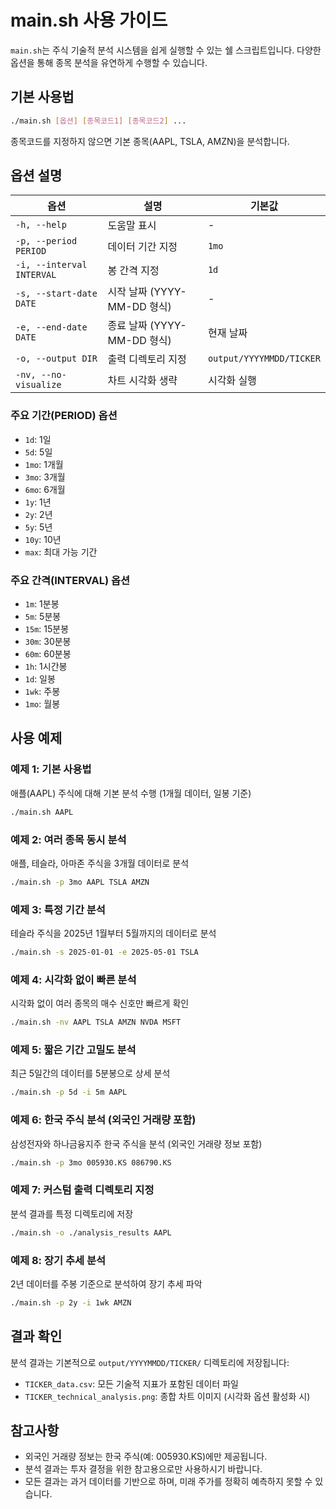 # main.sh 사용 가이드

`main.sh`는 주식 기술적 분석 시스템을 쉽게 실행할 수 있는 쉘 스크립트입니다. 다양한 옵션을 통해 종목 분석을 유연하게 수행할 수 있습니다.

## 기본 사용법

```bash
./main.sh [옵션] [종목코드1] [종목코드2] ...
```

종목코드를 지정하지 않으면 기본 종목(AAPL, TSLA, AMZN)을 분석합니다.

## 옵션 설명

| 옵션 | 설명 | 기본값 |
|------|------|--------|
| `-h, --help` | 도움말 표시 | - |
| `-p, --period PERIOD` | 데이터 기간 지정 | `1mo` |
| `-i, --interval INTERVAL` | 봉 간격 지정 | `1d` |
| `-s, --start-date DATE` | 시작 날짜 (YYYY-MM-DD 형식) | - |
| `-e, --end-date DATE` | 종료 날짜 (YYYY-MM-DD 형식) | 현재 날짜 |
| `-o, --output DIR` | 출력 디렉토리 지정 | `output/YYYYMMDD/TICKER` |
| `-nv, --no-visualize` | 차트 시각화 생략 | 시각화 실행 |

### 주요 기간(PERIOD) 옵션
- `1d`: 1일
- `5d`: 5일
- `1mo`: 1개월
- `3mo`: 3개월
- `6mo`: 6개월
- `1y`: 1년
- `2y`: 2년
- `5y`: 5년
- `10y`: 10년
- `max`: 최대 가능 기간

### 주요 간격(INTERVAL) 옵션
- `1m`: 1분봉
- `5m`: 5분봉
- `15m`: 15분봉
- `30m`: 30분봉
- `60m`: 60분봉
- `1h`: 1시간봉
- `1d`: 일봉
- `1wk`: 주봉
- `1mo`: 월봉

## 사용 예제

### 예제 1: 기본 사용법
애플(AAPL) 주식에 대해 기본 분석 수행 (1개월 데이터, 일봉 기준)

```bash
./main.sh AAPL
```

### 예제 2: 여러 종목 동시 분석
애플, 테슬라, 아마존 주식을 3개월 데이터로 분석

```bash
./main.sh -p 3mo AAPL TSLA AMZN
```

### 예제 3: 특정 기간 분석
테슬라 주식을 2025년 1월부터 5월까지의 데이터로 분석

```bash
./main.sh -s 2025-01-01 -e 2025-05-01 TSLA
```

### 예제 4: 시각화 없이 빠른 분석
시각화 없이 여러 종목의 매수 신호만 빠르게 확인

```bash
./main.sh -nv AAPL TSLA AMZN NVDA MSFT
```

### 예제 5: 짧은 기간 고밀도 분석
최근 5일간의 데이터를 5분봉으로 상세 분석

```bash
./main.sh -p 5d -i 5m AAPL
```

### 예제 6: 한국 주식 분석 (외국인 거래량 포함)
삼성전자와 하나금융지주 한국 주식을 분석 (외국인 거래량 정보 포함)

```bash
./main.sh -p 3mo 005930.KS 086790.KS
```

### 예제 7: 커스텀 출력 디렉토리 지정
분석 결과를 특정 디렉토리에 저장

```bash
./main.sh -o ./analysis_results AAPL
```

### 예제 8: 장기 추세 분석
2년 데이터를 주봉 기준으로 분석하여 장기 추세 파악

```bash
./main.sh -p 2y -i 1wk AMZN
```

## 결과 확인

분석 결과는 기본적으로 `output/YYYYMMDD/TICKER/` 디렉토리에 저장됩니다:

- `TICKER_data.csv`: 모든 기술적 지표가 포함된 데이터 파일
- `TICKER_technical_analysis.png`: 종합 차트 이미지 (시각화 옵션 활성화 시)

## 참고사항

- 외국인 거래량 정보는 한국 주식(예: 005930.KS)에만 제공됩니다.
- 분석 결과는 투자 결정을 위한 참고용으로만 사용하시기 바랍니다.
- 모든 결과는 과거 데이터를 기반으로 하며, 미래 주가를 정확히 예측하지 못할 수 있습니다. 